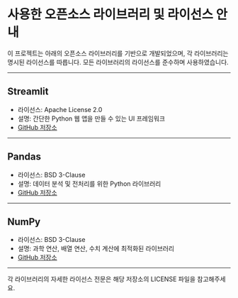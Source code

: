 # 사용한 오픈소스 라이브러리 및 라이선스 안내

이 프로젝트는 아래의 오픈소스 라이브러리를 기반으로 개발되었으며, 각 라이브러리는 명시된 라이선스를 따릅니다. 모든 라이브러리의 라이선스를 준수하며 사용하였습니다.

---

## Streamlit
- 라이선스: Apache License 2.0  
- 설명: 간단한 Python 웹 앱을 만들 수 있는 UI 프레임워크  
- [GitHub 저장소](https://github.com/streamlit/streamlit)

---

## Pandas
- 라이선스: BSD 3-Clause  
- 설명: 데이터 분석 및 전처리를 위한 Python 라이브러리  
- [GitHub 저장소](https://github.com/pandas-dev/pandas)

---

## NumPy
- 라이선스: BSD 3-Clause  
- 설명: 과학 연산, 배열 연산, 수치 계산에 최적화된 라이브러리  
- [GitHub 저장소](https://github.com/numpy/numpy)

---

각 라이브러리의 자세한 라이선스 전문은 해당 저장소의 LICENSE 파일을 참고해주세요.
